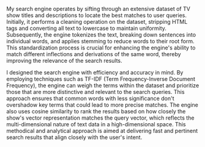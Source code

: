My search engine operates by sifting through an extensive dataset of TV show titles and descriptions to locate the best matches to user queries. Initially, it performs a cleaning operation on the dataset, stripping HTML tags and converting all text to lowercase to maintain uniformity. Subsequently, the engine tokenizes the text, breaking down sentences into individual words, and applies stemming to reduce words to their root form. This standardization process is crucial for enhancing the engine's ability to match different inflections and derivations of the same word, thereby improving the relevance of the search results.

I designed the search engine with efficiency and accuracy in mind. By employing techniques such as TF-IDF (Term Frequency-Inverse Document Frequency), the engine can weigh the terms within the dataset and prioritize those that are more distinctive and relevant to the search queries. This approach ensures that common words with less significance don't overshadow key terms that could lead to more precise matches. The engine also uses cosine similarity to rank the results based on how closely the show's vector representation matches the query vector, which reflects the multi-dimensional nature of text data in a high-dimensional space. This methodical and analytical approach is aimed at delivering fast and pertinent search results that align closely with the user's intent.